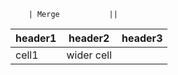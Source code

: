        | Merge           ||
header1 | header2 | header3|
------- | :-----: | -----: |
cell1   | wider cell      ||
